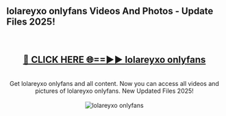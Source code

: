 <h2>lolareyxo onlyfans Videos And Photos - Update Files 2025!</h2>
<br>
<div align="center">
<h2><a href="https://linkcuts.com/hfmhzwbr" rel="nofollow">🔴 CLICK HERE 🌐==►► lolareyxo onlyfans</a></h2>
<br>
Get lolareyxo onlyfans and all content. Now you can access all videos and pictures of lolareyxo onlyfans. New Updated Files 2025!
<br>
<br>
<a href="https://linkcuts.com/hfmhzwbr" rel="nofollow" data-target="animated-image.originalLink"><img src="https://i.ibb.co.com/WyWwxjT/player-gif2.gif" alt="lolareyxo onlyfans" style="max-width: 100%; display: inline-block;" data-target="animated-image.originalImage"></a>
</div>
<br>